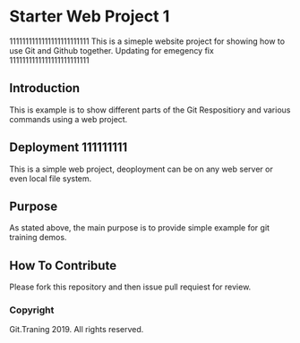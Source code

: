 # Starter Web Project 1

1111111111111111111111111
This is a simeple website project for showing how to use Git and Github together. Updating for emegency fix
1111111111111111111111111

## Introduction

This is example is to show different parts of the Git Respositiory and various commands using a web project.

## Deployment 111111111

This is a simple web project, deoployment can be on any web server or even local file system.

## Purpose

As stated above, the main purpose is to provide simple example for git training demos.

## How To Contribute

Please fork this repository and then issue pull requiest for review.

### Copyright

Git.Traning 2019. All rights reserved.